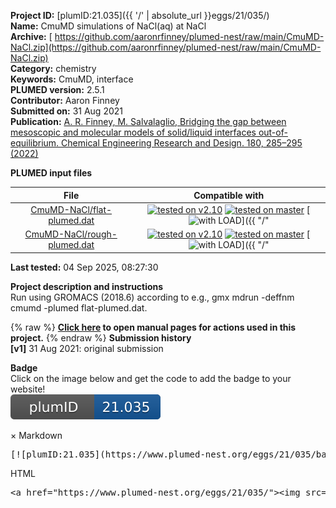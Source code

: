 **Project ID:** [plumID:21.035]({{ '/' | absolute_url }}eggs/21/035/)  
**Name:**  CmuMD simulations of NaCl(aq) at NaCl  
**Archive:** [ https://github.com/aaronrfinney/plumed-nest/raw/main/CmuMD-NaCl.zip](https://github.com/aaronrfinney/plumed-nest/raw/main/CmuMD-NaCl.zip)  
**Category:**  chemistry  
**Keywords:**  CmuMD, interface  
**PLUMED version:**  2.5.1  
**Contributor:**  Aaron Finney  
**Submitted on:** 31 Aug 2021  
**Publication:** [A. R. Finney, M. Salvalaglio, Bridging the gap between mesoscopic and molecular models of solid/liquid interfaces out-of-equilibrium. Chemical Engineering Research and Design. 180, 285–295 (2022)](http://dx.doi.org/10.1016/j.cherd.2022.02.018)  
  
**PLUMED input files**  
  
| File     | Compatible with |  
|:--------:|:--------:|  
| [CmuMD-NaCl/flat-plumed.dat](./data/CmuMD-NaCl/flat-plumed.dat.md) |  [![tested on v2.10](https://img.shields.io/badge/v2.10-failed-red.svg)](data/CmuMD-NaCl/flat-plumed.dat.plumed.stderr) [![tested on master](https://img.shields.io/badge/master-failed-red.svg)](data/CmuMD-NaCl/flat-plumed.dat.plumed_master.stderr) [![with LOAD](https://img.shields.io/badge/with-LOAD-yellow.svg)]({{ "/" | absolute_url }}badges) |  
| [CmuMD-NaCl/rough-plumed.dat](./data/CmuMD-NaCl/rough-plumed.dat.md) |  [![tested on v2.10](https://img.shields.io/badge/v2.10-failed-red.svg)](data/CmuMD-NaCl/rough-plumed.dat.plumed.stderr) [![tested on master](https://img.shields.io/badge/master-failed-red.svg)](data/CmuMD-NaCl/rough-plumed.dat.plumed_master.stderr) [![with LOAD](https://img.shields.io/badge/with-LOAD-yellow.svg)]({{ "/" | absolute_url }}badges) |  
  
**Last tested:**  04 Sep 2025, 08:27:30
  
**Project description and instructions**  
Run using GROMACS (2018.6) according to e.g., gmx mdrun -deffnm cmumd -plumed flat-plumed.dat.

  
{% raw %}
<b><a href="https://www.plumed.org/doc-master/user-doc/html/actionlist/?actions=FIXEDATOM,RESTRAINT,DISTANCE,PRINT,LOAD,GROUP" target="_blank">Click here</a> to open manual pages for actions used in this project.</b>
{% endraw %}
**Submission history**  
**[v1]** 31 Aug 2021: original submission  
  
**Badge**  
Click on the image below and get the code to add the badge to your website!  
<img src="./badge.svg" alt="plumeDnest:21.035" id="myBtn" class="badge">
<div id="myModal" class="modal">
  <div class="modal-content">
    <span class="close">&times;</span>
    Markdown<pre>[![plumID:21.035](https://www.plumed-nest.org/eggs/21/035/badge.svg)](https://www.plumed-nest.org/eggs/21/035/)</pre>
    HTML<pre>&lt;a href="https://www.plumed-nest.org/eggs/21/035/"&gt;&lt;img src="https://www.plumed-nest.org/eggs/21/035/badge.svg" alt="plumID:21.035"&gt;&lt;/a&gt;</pre>
  </div>
</div>
